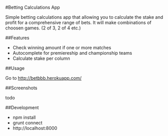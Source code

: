  
#Betting Calculations App

Simple betting calculations app that allowing you to calculate the stake and profit for a comprehensive range of bets. It will make combinations of choosen games. (2 of 3, 2 of 4 etc.)

##Features

* Check winning amount if one or more matches
* Autocomplete for premiereship and championship teams
* Calculate stake per column 

##Usage

Go to http://betbbb.herokuapp.com/

##Screenshots

todo

##Development
- npm install
- grunt connect
- http://localhost:8000






